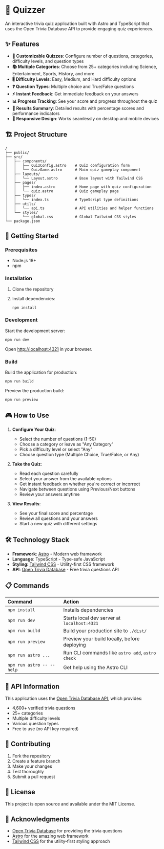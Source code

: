 # 🧠 Quizzer

An interactive trivia quiz application built with Astro and TypeScript that uses the Open Trivia Database API to provide engaging quiz experiences.

## ✨ Features

- **🎯 Customizable Quizzes**: Configure number of questions, categories, difficulty levels, and question types
- **📚 Multiple Categories**: Choose from 25+ categories including Science, Entertainment, Sports, History, and more
- **🎚️ Difficulty Levels**: Easy, Medium, and Hard difficulty options
- **❓ Question Types**: Multiple choice and True/False questions
- **⚡ Instant Feedback**: Get immediate feedback on your answers
- **📊 Progress Tracking**: See your score and progress throughout the quiz
- **🎉 Results Summary**: Detailed results with percentage scores and performance indicators
- **📱 Responsive Design**: Works seamlessly on desktop and mobile devices

## 🏗️ Project Structure

```text
/
├── public/
├── src/
│   ├── components/
│   │   ├── QuizConfig.astro    # Quiz configuration form
│   │   └── QuizGame.astro      # Main quiz gameplay component
│   ├── layouts/
│   │   └── Layout.astro        # Base layout with Tailwind CSS
│   ├── pages/
│   │   ├── index.astro         # Home page with quiz configuration
│   │   └── quiz.astro          # Quiz gameplay page
│   ├── types/
│   │   └── index.ts            # TypeScript type definitions
│   ├── utils/
│   │   └── api.ts              # API utilities and helper functions
│   └── styles/
│       └── global.css          # Global Tailwind CSS styles
└── package.json
```

## 🚀 Getting Started

### Prerequisites

- Node.js 18+
- npm

### Installation

1. Clone the repository
2. Install dependencies:

   ```bash
   npm install
   ```

### Development

Start the development server:

```bash
npm run dev
```

Open [http://localhost:4321](http://localhost:4321) in your browser.

### Build

Build the application for production:

```bash
npm run build
```

Preview the production build:

```bash
npm run preview
```

## 🎮 How to Use

1. **Configure Your Quiz**:
   - Select the number of questions (1-50)
   - Choose a category or leave as "Any Category"
   - Pick a difficulty level or select "Any"
   - Choose question type (Multiple Choice, True/False, or Any)

2. **Take the Quiz**:
   - Read each question carefully
   - Select your answer from the available options
   - Get instant feedback on whether you're correct or incorrect
   - Navigate between questions using Previous/Next buttons
   - Review your answers anytime

3. **View Results**:
   - See your final score and percentage
   - Review all questions and your answers
   - Start a new quiz with different settings

## 🛠️ Technology Stack

- **Framework**: [Astro](https://astro.build/) - Modern web framework
- **Language**: TypeScript - Type-safe JavaScript
- **Styling**: [Tailwind CSS](https://tailwindcss.com/) - Utility-first CSS framework
- **API**: [Open Trivia Database](https://opentdb.com/) - Free trivia questions API

## 📋 Commands

| Command                   | Action                                           |
| :------------------------ | :----------------------------------------------- |
| `npm install`             | Installs dependencies                            |
| `npm run dev`             | Starts local dev server at `localhost:4321`      |
| `npm run build`           | Build your production site to `./dist/`          |
| `npm run preview`         | Preview your build locally, before deploying     |
| `npm run astro ...`       | Run CLI commands like `astro add`, `astro check` |
| `npm run astro -- --help` | Get help using the Astro CLI                     |

## 🎯 API Information

This application uses the [Open Trivia Database API](https://opentdb.com/), which provides:

- 4,600+ verified trivia questions
- 25+ categories
- Multiple difficulty levels
- Various question types
- Free to use (no API key required)

## 🤝 Contributing

1. Fork the repository
2. Create a feature branch
3. Make your changes
4. Test thoroughly
5. Submit a pull request

## 📄 License

This project is open source and available under the MIT License.

## 🙏 Acknowledgments

- [Open Trivia Database](https://opentdb.com/) for providing the trivia questions
- [Astro](https://astro.build/) for the amazing web framework
- [Tailwind CSS](https://tailwindcss.com/) for the utility-first styling approach
